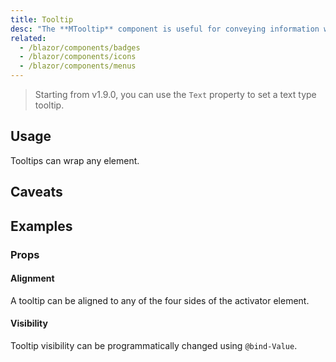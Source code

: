 ```yaml
---
title: Tooltip
desc: "The **MTooltip** component is useful for conveying information when a user hovers over an element. You can also programmatically control the display of tooltips through a `@bind-Value`. When activated, tooltips display a text label identifying an element, such as a description of its function."
related:
  - /blazor/components/badges
  - /blazor/components/icons
  - /blazor/components/menus
---
```


> Starting from v1.9.0, you can use the `Text` property to set a text type tooltip.

## Usage

Tooltips can wrap any element.

<masa-example file="Examples.components.tooltips.Usage"></masa-example>

## Caveats

<app-alert type="info" content="In order to correctly position **MTooltip**, a position support (`Top` | `Bottom ` |`Left ` | `Right`) is required."></app-alert>

## Examples

### Props

#### Alignment

A tooltip can be aligned to any of the four sides of the activator element.

<masa-example file="Examples.components.tooltips.Alignment"></masa-example>

#### Visibility

Tooltip visibility can be programmatically changed using `@bind-Value`.

<masa-example file="Examples.components.tooltips.Visibility"></masa-example>
